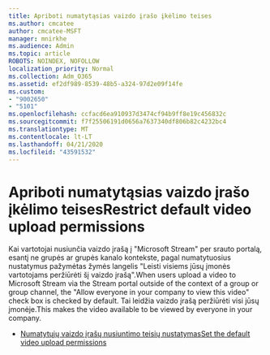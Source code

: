 ```yaml
---
title: Apriboti numatytąsias vaizdo įrašo įkėlimo teises
ms.author: cmcatee
author: cmcatee-MSFT
manager: mnirkhe
ms.audience: Admin
ms.topic: article
ROBOTS: NOINDEX, NOFOLLOW
localization_priority: Normal
ms.collection: Adm_O365
ms.assetid: ef2df989-8539-48b5-a324-97d2e09f14fe
ms.custom:
- "9002650"
- "5101"
ms.openlocfilehash: ccfacd6ea910937d3474cf94b9ff8e19c456832c
ms.sourcegitcommit: f7f25506191d0656a7637340df806b82c4232bc4
ms.translationtype: MT
ms.contentlocale: lt-LT
ms.lasthandoff: 04/21/2020
ms.locfileid: "43591532"
---
```

# <a name="restrict-default-video-upload-permissions"></a><span data-ttu-id="6c57f-102">Apriboti numatytąsias vaizdo įrašo įkėlimo teises</span><span class="sxs-lookup"><span data-stu-id="6c57f-102">Restrict default video upload permissions</span></span>

<span data-ttu-id="6c57f-103">Kai vartotojai nusiunčia vaizdo įrašą į "Microsoft Stream" per srauto portalą, esantį ne grupės ar grupės kanalo kontekste, pagal numatytuosius nustatymus pažymėtas žymės langelis "Leisti visiems jūsų įmonės vartotojams peržiūrėti šį vaizdo įrašą".</span><span class="sxs-lookup"><span data-stu-id="6c57f-103">When users upload a video to Microsoft Stream via the Stream portal outside of the context of a group or group channel, the "Allow everyone in your company to view this video" check box is checked by default.</span></span> <span data-ttu-id="6c57f-104">Tai leidžia vaizdo įrašą peržiūrėti visi jūsų įmonėje.</span><span class="sxs-lookup"><span data-stu-id="6c57f-104">This makes the video available to be viewed by everyone in your company.</span></span>

- [<span data-ttu-id="6c57f-105">Numatytųjų vaizdo įrašų nusiuntimo teisių nustatymas</span><span class="sxs-lookup"><span data-stu-id="6c57f-105">Set the default video upload permissions</span></span>](https://docs.microsoft.com/stream/default-video-permissions)
